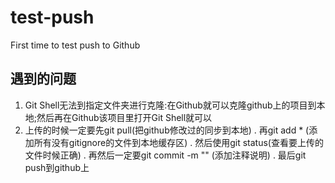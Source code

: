 # test-push
First time to test push to Github
## 遇到的问题
1. Git Shell无法到指定文件夹进行克隆:在Github就可以克隆github上的项目到本地;然后再在Github该项目里打开Git Shell就可以
2. 上传的时候一定要先git pull(把github修改过的同步到本地)
   . 再git add * (添加所有没有gitignore的文件到本地缓存区)
   . 然后使用git status(查看要上传的文件时候正确)
   . 再然后一定要git commit -m "" (添加注释说明)
   . 最后git push到github上
